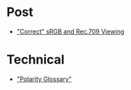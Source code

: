 # Post

- ["Correct" sRGB and Rec.709 Viewing](srgb_rec709_viewing_conditions.md)

# Technical
- ["Polarity Glossary"](polarity_glossary.md)


<a rel="me" href="https://mastodon.art/@tmw"></a>
